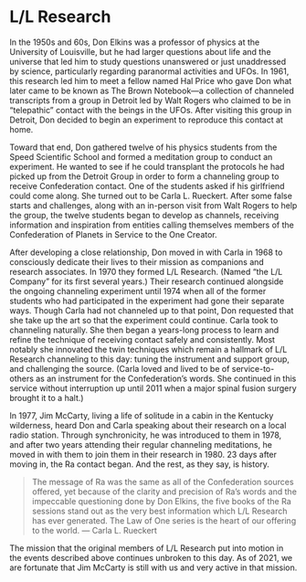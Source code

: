 # L/L Research

In the 1950s and 60s, Don Elkins was a professor of physics at the University of Louisville, but he had larger questions about life and the universe that led him to study questions unanswered or just unaddressed by science, particularly regarding paranormal activities and UFOs. In 1961, this research led him to meet a fellow named Hal Price who gave Don what later came to be known as The Brown Notebook—a collection of channeled transcripts from a group in Detroit led by Walt Rogers who claimed to be in “telepathic” contact with the beings in the UFOs. After visiting this group in Detroit, Don decided to begin an experiment to reproduce this contact at home.

Toward that end, Don gathered twelve of his physics students from the Speed Scientific School and formed a meditation group to conduct an experiment. He wanted to see if he could transplant the protocols he had picked up from the Detroit Group in order to form a channeling group to receive Confederation contact. One of the students asked if his girlfriend could come along. She turned out to be Carla L. Rueckert.
After some false starts and challenges, along with an in-person visit from Walt Rogers to help the group, the twelve students began to develop as channels, receiving information and inspiration from entities calling themselves members of the Confederation of Planets in Service to the One Creator.

After developing a close relationship, Don moved in with Carla in 1968 to consciously dedicate their lives to their mission as companions and research associates. In 1970 they formed L/L Research. (Named “the L/L Company” for its first several years.) Their research continued alongside the ongoing channeling experiment until 1974 when all of the former students who had participated in the experiment had gone their separate ways. Though Carla had not channeled up to that point, Don requested that she take up the art so that the experiment could continue. Carla took to channeling naturally. She then began a years-long process to learn and refine the technique of receiving contact safely and consistently. Most notably she innovated the twin techniques which remain a hallmark of L/L Research channeling to this day: tuning the instrument and support group, and challenging the source. (Carla loved and lived to be of service-to-others as an instrument for the Confederation’s words. She continued in this service without interruption up until 2011 when a major spinal fusion surgery brought it to a halt.)

In 1977, Jim McCarty, living a life of solitude in a cabin in the Kentucky wilderness, heard Don and Carla speaking about their research on a local radio station. Through synchronicity, he was introduced to them in 1978, and after two years attending their regular channeling meditations, he moved in with them to join them in their research in 1980. 23 days after moving in, the Ra contact began. And the rest, as they say, is history.

> The message of Ra was the same as all of the Confederation sources offered, yet because of the clarity and precision of Ra’s words and the impeccable questioning done by Don Elkins, the five books of the Ra sessions stand out as the very best information which L/L Research has ever generated. The Law of One series is the heart of our offering to the world. — Carla L. Rueckert

The mission that the original members of L/L Research put into motion in the events described above continues unbroken to this day. As of 2021, we are fortunate that Jim McCarty is still with us and very active in that mission.